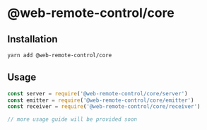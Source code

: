 # @web-remote-control/core

## Installation

```bash
yarn add @web-remote-control/core
```

## Usage

```typescript
const server = require('@web-remote-control/core/server')
const emitter = require('@web-remote-control/core/emitter')
const receiver = require('@web-remote-control/core/receiver')

// more usage guide will be provided soon
```